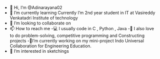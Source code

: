 - 👋 Hi, I’m @Adinarayana02
- 🌱 I’m currently learning  Currently I’m 2nd year student in IT at Vasireddy Venkatadri Institute of technology
- 💞️ I’m looking to collaborate on 
- 📫 How to reach me 
-💻 I usually code in C , Python , Java
-📌 I also love to do problem-solving, competitive programming and Constructing projects 
-🔭I’m currently working on my mini-project Indo Universal Collaboration for Engineering Education. 
- 👀 I’m interested in sketchings
<!---
Adinarayana02/Adinarayana02 is a ✨ special ✨ repository because its `README.md` (this file) appears on your GitHub profile.
You can click the Preview link to take a look at your changes.
--->
